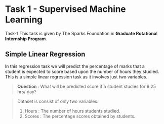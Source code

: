 <h1>Task 1 - Supervised Machine Learning</h1>

<p>Task-1 This task is given by The Sparks Foundation in <b>Graduate Rotational Internship Program</b>.</p>

<h2>Simple Linear Regression</h2>

<p>In this regression task we will predict the percentage of marks that a student is expected to score based upon the number of hours they studied. This is a simple linear regression task as it involves just two variables.</p>

<blockquote><B>Question</B> : What will be predicted score if a student studies for 9.25 hrs/ day?</blockquote>

<blockquote>Dataset is consist of only two variables:
            <ol>
                <li>Hours : The number of hours students studied.</li>
                <li>Scores : The percentage scores obtained by students.</li>
            </ol>
</blockquote>
